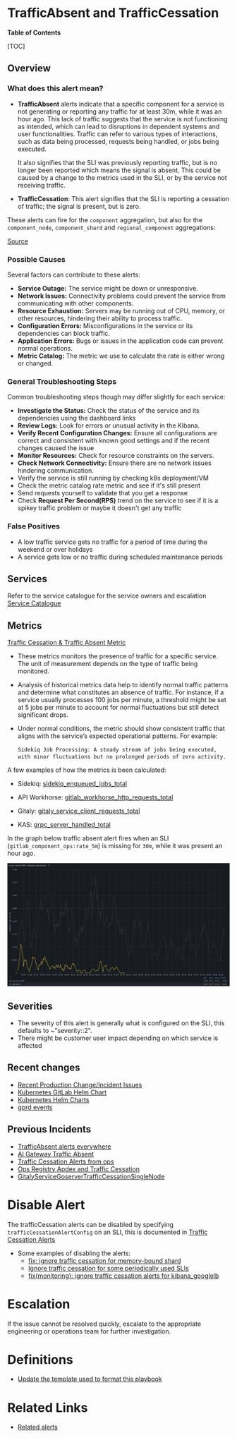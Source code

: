 # TrafficAbsent and TrafficCessation

**Table of Contents**

[TOC]

## Overview

### What does this alert mean?

- **TrafficAbsent**
  alerts indicate that a specific component for a service is not generating or reporting any traffic for at least 30m, while it was an hour ago. This lack of traffic suggests that the service is not functioning as intended, which can lead to disruptions in dependent systems and user functionalities. Traffic can refer to various types of interactions, such as data being processed, requests being handled, or jobs being executed.

  It also signifies that the SLI was previously reporting traffic, but is no longer been reported which means the signal is absent. This could be caused by a change to the metrics used in the SLI, or by the service not receiving traffic.

- **TrafficCessation**: This alert signifies that the SLI is reporting a cessation of traffic; the signal is present, but is zero.

These alerts can fire for the `component` aggregation, but also for the `component_node`, `component_shard` and `regional_component` aggregations:

[Source](https://gitlab.com/gitlab-com/runbooks/blob/debbc6cbc58da4e74edd80c56eedc75810fa3415/libsonnet/alerts/service-component-alerts.libsonnet#L21-61)

### Possible Causes

Several factors can contribute to these alerts:

- **Service Outage:** The service might be down or unresponsive.
- **Network Issues:** Connectivity problems could prevent the service from communicating with other components.
- **Resource Exhaustion:** Servers may be running out of CPU, memory, or other resources, hindering their ability to process traffic.
- **Configuration Errors:** Misconfigurations in the service or its dependencies can block traffic.
- **Application Errors:** Bugs or issues in the application code can prevent normal operations.
- **Metric Catalog:** The metric we use to calculate the rate is either wrong or changed.

### General Troubleshooting Steps

Common troubleshooting steps though may differ slightly for each service:

- **Investigate the Status:** Check the status of the service and its dependencies using the dashboard links
- **Review Logs:** Look for errors or unusual activity in the Kibana.
- **Verify Recent Configuration Changes:** Ensure all configurations are correct and consistent with known good settings and if the recent changes caused the issue
- **Monitor Resources:** Check for resource constraints on the servers.
- **Check Network Connectivity:** Ensure there are no network issues hindering communication.
- Verify the service is still running by checking k8s deployment/VM
- Check the metric catalog rate metric and see if it's still present
- Send requests yourself to validate that you get a response
- Check **Request Per Second(RPS)** trend on the service to see if it is a spikey traffic problem or maybe it doesn't get any traffic

### False Positives

- A low traffic service gets no traffic for a period of time during the weekend or over holidays
- A service gets low or no traffic during scheduled maintenance periods

## Services

Refer to the service catalogue for the service owners and escalation [Service Catalogue](../../services/service-catalog.yml)

## Metrics

[Traffic Cessation & Traffic Absent Metric](../../libsonnet/slo-alerts/traffic-cessation-alerts.libsonnet)

- These metrics monitors the presence of traffic for a specific service. The unit of measurement depends on the type of traffic being monitored.

- Analysis of historical metrics data help to identify normal traffic patterns and determine what constitutes an absence of traffic. For instance, if a service usually processes 100 jobs per minute, a threshold might be set at 5 jobs per minute to account for normal fluctuations but still detect significant drops.

- Under normal conditions, the metric should show consistent traffic that aligns with the service’s expected operational patterns. For example:

  ```
  Sidekiq Job Processing: A steady stream of jobs being executed, with minor fluctuations but no prolonged periods of zero activity.
  ```

A few examples of how the metrics is been calculated:

- Sidekiq: [sidekiq_enqueued_jobs_total](https://gitlab.com/gitlab-com/runbooks/-/blob/c7c0261b15d920aee6c1c48271bd0f088880b203/metrics-catalog/services/sidekiq.jsonnet#L132-134)

- API Workhorse: [gitlab_workhorse_http_requests_total](https://gitlab.com/gitlab-com/runbooks/-/blob/e4305e9b64e62732272d922b640d4594bdd81a87/metrics-catalog/services/api.jsonnet#L163-166)

- Gitaly: [gitaly_service_client_requests_total](https://gitlab.com/gitlab-com/runbooks/-/blob/c7c0261b15d920aee6c1c48271bd0f088880b203/metrics-catalog/services/gitaly.jsonnet#L80-83)

- KAS: [grpc_server_handled_total](https://gitlab.com/gitlab-com/runbooks/-/blob/c7c0261b15d920aee6c1c48271bd0f088880b203/metrics-catalog/services/kas.jsonnet#L69-72)

In the graph below traffic absent alert fires when an SLI (`gitlab_component_ops:rate_5m`) is missing for `30m`, while it was present an hour ago.

  ![alt text](image/traffic-absent.png)

## Severities

- The severity of this alert is generally what is configured on the SLI, this defaults to ~"severity::2".
- There might be customer user impact depending on which service is affected

## Recent changes

- [Recent Production Change/Incident Issues](https://gitlab.com/gitlab-com/gl-infra/production/-/issues/?sort=created_date&state=closed&first_page_size=20)
- [Kubernetes GitLab Helm Chart](https://gitlab.com/gitlab-com/gl-infra/k8s-workloads/gitlab-com/-/merge_requests?scope=all&state=merged)
- [Kubernetes Helm Charts](https://gitlab.com/gitlab-com/gl-infra/k8s-workloads/gitlab-helmfiles/-/merge_requests?scope=all&state=merged)
- [gprd events](https://nonprod-log.gitlab.net/app/r/s/HnyOd)

## Previous Incidents

- [TrafficAbsent alerts everywhere](https://gitlab.com/gitlab-com/gl-infra/production/-/issues/18109)
- [AI Gateway Traffic Absent](https://gitlab.com/gitlab-com/gl-infra/production/-/issues/17986)
- [Traffic Cessation Alerts from ops](https://gitlab.com/gitlab-com/gl-infra/production/-/issues/14493)
- [Ops Registry Apdex and Traffic Cessation](https://gitlab.com/gitlab-com/gl-infra/production/-/issues/13915)
- [GitalyServiceGoserverTrafficCessationSingleNode](https://gitlab.com/gitlab-com/gl-infra/production/-/issues/17859)

# Disable Alert

The trafficCessation alerts can be disabled by specifying `trafficCessationAlertConfig` on an SLI, this is documented in [Traffic Cessation Alerts](https://gitlab.com/gitlab-com/runbooks/blob/debbc6cbc58da4e74edd80c56eedc75810fa3415/docs/metrics-catalog/traffic-cessation-alerts.md#L1)

- Some examples of disabling the alerts:
  - [fix: ignore traffic cessation for memory-bound shard](https://gitlab.com/gitlab-com/runbooks/-/merge_requests/4194)
  - [Ignore traffic cessation for some periodically used SLIs](https://gitlab.com/gitlab-com/runbooks/-/merge_requests/3064)
  - [fix(monitoring): ignore traffic cessation alerts for kibana_googlelb](https://gitlab.com/gitlab-com/runbooks/-/merge_requests/3403)

# Escalation

 If the issue cannot be resolved quickly, escalate to the appropriate engineering or operations team for further investigation.

# Definitions

- [Update the template used to format this playbook](https://gitlab.com/gitlab-com/runbooks/-/edit/master/docs/template-alert-playbook.md?ref_type=heads)

# Related Links

- [Related alerts](.)
